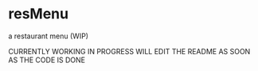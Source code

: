 # resMenu
a restaurant menu (WIP)

CURRENTLY WORKING IN PROGRESS
WILL EDIT THE README AS SOON AS THE CODE IS DONE
